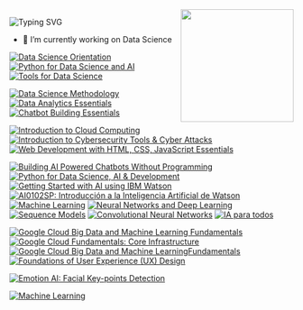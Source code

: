 <!--
**emiliabarz/emiliabarz** is a ✨ _special_ ✨ repository because its `README.md` (this file) appears on your GitHub profile.

Here are some ideas to get you started:

- 🔭 I’m currently working on ...
- 🌱 I’m currently learning ...
- 👯 I’m looking to collaborate on ...
- 🤔 I’m looking for help with ...
- 💬 Ask me about ...
- 📫 How to reach me: ...
- 😄 Pronouns: ...
- ⚡ Fun fact: ...
-->



<img align='right' src='https://user-images.githubusercontent.com/5713670/87202985-820dcb80-c2b6-11ea-9f56-7ec461c497c3.gif' width='200"'>

<p align="center"> </p>

![Typing SVG](https://readme-typing-svg.demolab.com/?lines=Hi+👋+I'm+Emilia.+Welcome!)
- 🔭 I’m currently working on Data Science

<!--START_SECTION:badges-->
[![Data Science Orientation](https://images.credly.com/size/110x110/images/5fc2d535-e716-46c4-881a-f4822b8da0e5/Cognitive_Class_-_What_is_Data_Science.png)](https://www.credly.com/badges/a17505c6-6e56-4f5a-9621-24f0ed4764ef "Data Science Orientation")
[![Python for Data Science and AI](https://images.credly.com/size/110x110/images/0571ab1d-f43b-43d9-9c68-8ebd0ebd61b7/Python_for_Data_Sci_and_AI_Foundational.png)](https://www.credly.com/badges/bc0a0235-0ae8-43ee-a5da-dd1c367c7c8c "Python for Data Science and AI")
[![Tools for Data Science](https://images.credly.com/size/110x110/images/60cf69ce-6129-425d-9a42-7732fa07da1e/Tools_for_Data_Science_Foundational.png)](https://www.credly.com/badges/0ebb5d3f-51c5-4fef-9e9c-bb27a26bb573 "Python for Data Science and AI")

[![Data Science Methodology](https://images.credly.com/size/110x110/images/46defa53-a922-47bd-94ea-b43488f5cd8a/Data_Science_Methodology_Foundational.png)](https://www.credly.com/badges/4711e731-9359-45df-bdec-8d94efc12951 "Data Science Methodology")
[![Data Analytics Essentials](https://images.credly.com/size/110x110/images/7d59a314-d9bd-4ed9-80dd-9f3af94d77d1/Data_Analytics_Essentials.png)](https://www.credly.com/badges/d7018a22-90d8-4bef-b1ac-0094ef0bb2e5 "Data Analytics Essentials")
[![Chatbot Building Essentials](https://images.credly.com/size/110x110/images/2a334906-fff1-4047-bcd9-be94347d0dca/Chatbot_Building_Essentials_Foundational.png)](https://www.credly.com/badges/24ac07f3-f85f-445a-98ab-83f9698c3e8f "Chatbot Building Essentials")


[![Introduction to Cloud Computing](https://images.credly.com/size/110x110/images/2d178f89-4816-4190-8c4a-3bdbfec9db01/Dev_Skills_Network_-_Cloud_Computing_Core.png)](https://www.credly.com/badges/e03aed51-b5e1-4268-9564-afdac5453cad "Introduction to Cloud Computing")
[![Introduction to Cybersecurity Tools & Cyber Attacks](https://images.credly.com/size/110x110/images/0eedb945-52e8-4b9b-bdf6-4ebdd50ca0c8/Intro_to_Cybersec_tools_-_cyber_attacks.png)](https://www.credly.com/badges/7086ac20-c869-44f9-87bd-8387de6571af "Introduction to Cybersecurity Tools & Cyber Attacks")
[![Web Development with HTML, CSS, JavaScript Essentials](https://images.credly.com/size/110x110/images/6240e108-1407-4773-8621-cc2e4736d4e6/Web_Development_with_HTML-CSS-JavaScript_Essentials.png)](https://www.credly.com/badges/20bd2506-8a23-4197-a4eb-96fda75820e3 "Web Development with HTML, CSS, JavaScript Essentials")


[![Building AI Powered Chatbots Without Programming](https://media.licdn.com/dms/image/C560BAQE9wp87-KDfwg/company-logo_100_100/0/1657054972290?e=1679529600&v=beta&t=Y4p-AWLr1lZq3vo6xoffLPhQ1I-Pb-n_rDdxcHNvkYE)](https://www.coursera.org/account/accomplishments/verify/NWNZSV2C9Z7W "Building AI Powered Chatbots Without Programming")
[![Python for Data Science, AI & Development](https://media.licdn.com/dms/image/C560BAQE9wp87-KDfwg/company-logo_100_100/0/1657054972290?e=1679529600&v=beta&t=Y4p-AWLr1lZq3vo6xoffLPhQ1I-Pb-n_rDdxcHNvkYE)](https://www.coursera.org/account/accomplishments/verify/NWNZSV2C9Z7W "Python for Data Science, AI & Development")
[![Getting Started with AI using IBM Watson](https://media.licdn.com/dms/image/C560BAQE9wp87-KDfwg/company-logo_100_100/0/1657054972290?e=1679529600&v=beta&t=Y4p-AWLr1lZq3vo6xoffLPhQ1I-Pb-n_rDdxcHNvkYE)](https://www.coursera.org/account/accomplishments/verify/ZFUUD5LWJWW9 "Getting Started with AI using IBM Watson")
[![AI0102SP: Introducción a la Inteligencia Artificial de Watson](https://media.licdn.com/dms/image/C560BAQE9wp87-KDfwg/company-logo_100_100/0/1657054972290?e=1679529600&v=beta&t=Y4p-AWLr1lZq3vo6xoffLPhQ1I-Pb-n_rDdxcHNvkYE)](https://courses.edx.org/certificates/a21aa57a33e9458e920f703fa2332f29 "AI0102SP: Introducción a la Inteligencia Artificial de Watson")
[![Machine Learning](https://d3njjcbhbojbot.cloudfront.net/api/utilities/v1/imageproxy/http://coursera-university-assets.s3.amazonaws.com/b4/5cb90bb92f420b99bf323a0356f451/Icon.png?auto=format%2Ccompress&dpr=1&w=80&h=80)](https://www.coursera.org/account/accomplishments/verify/K939X6S5DRPN "Machine Learning")
[![Neural Networks and Deep Learning](https://d3njjcbhbojbot.cloudfront.net/api/utilities/v1/imageproxy/http://coursera-university-assets.s3.amazonaws.com/b4/5cb90bb92f420b99bf323a0356f451/Icon.png?auto=format%2Ccompress&dpr=1&w=80&h=80)](https://www.coursera.org/account/accomplishments/verify/96W2HMRVZR6A?utm_source=link&utm_medium=certificate&utm_content=cert_image&utm_campaign=sharing_cta&utm_product=course "Neural Networks and Deep Learning")
[![Sequence Models](https://d3njjcbhbojbot.cloudfront.net/api/utilities/v1/imageproxy/http://coursera-university-assets.s3.amazonaws.com/b4/5cb90bb92f420b99bf323a0356f451/Icon.png?auto=format%2Ccompress&dpr=1&w=80&h=80)](https://www.coursera.org/account/accomplishments/certificate/NN7YG383TY3C "Sequence Models")
[![Convolutional Neural Networks](https://d3njjcbhbojbot.cloudfront.net/api/utilities/v1/imageproxy/http://coursera-university-assets.s3.amazonaws.com/b4/5cb90bb92f420b99bf323a0356f451/Icon.png?auto=format%2Ccompress&dpr=1&w=80&h=80)](https://www.coursera.org/account/accomplishments/certificate/5L3TNAW6D3UD "Convolutional Neural Networks")
[![IA para todos](https://d3njjcbhbojbot.cloudfront.net/api/utilities/v1/imageproxy/http://coursera-university-assets.s3.amazonaws.com/b4/5cb90bb92f420b99bf323a0356f451/Icon.png?auto=format%2Ccompress&dpr=1&w=80&h=80)](https://www.coursera.org/account/accomplishments/certificate/K26NHXZTA858 "IA para todos")

[![Google Cloud Big Data and Machine Learning Fundamentals](https://d3njjcbhbojbot.cloudfront.net/api/utilities/v1/imageproxy/http://coursera-university-assets.s3.amazonaws.com/4a/cb36835ae3421187080898a7ecc11d/Google-G_360x360.png?auto=format%2Ccompress&dpr=1&w=80&h=80)](https://www.coursera.org/account/accomplishments/certificate/JP9J54JFDAMQ "Google Cloud Big Data and Machine LearningFundamentals")
[![Google Cloud Fundamentals: Core Infrastructure](https://d3njjcbhbojbot.cloudfront.net/api/utilities/v1/imageproxy/http://coursera-university-assets.s3.amazonaws.com/4a/cb36835ae3421187080898a7ecc11d/Google-G_360x360.png?auto=format%2Ccompress&dpr=1&w=80&h=80)](https://www.coursera.org/account/accomplishments/certificate/B6DPRU3ARB2J "Google Cloud Fundamentals: Core Infrastructure")
[![Google Cloud Big Data and Machine LearningFundamentals](https://d3njjcbhbojbot.cloudfront.net/api/utilities/v1/imageproxy/http://coursera-university-assets.s3.amazonaws.com/4a/cb36835ae3421187080898a7ecc11d/Google-G_360x360.png?auto=format%2Ccompress&dpr=1&w=80&h=80)](https://www.coursera.org/account/accomplishments/verify/B6DPRU3ARB2J "Google Cloud Big Data and Machine LearningFundamentals")
[![Foundations of User Experience (UX) Design](https://d3njjcbhbojbot.cloudfront.net/api/utilities/v1/imageproxy/http://coursera-university-assets.s3.amazonaws.com/4a/cb36835ae3421187080898a7ecc11d/Google-G_360x360.png?auto=format%2Ccompress&dpr=1&w=80&h=80)](https://www.coursera.org/account/accomplishments/verify/N9GXDB3P4WRK "Foundations of User Experience (UX) Design")

[![Emotion AI: Facial Key-points Detection](https://d3njjcbhbojbot.cloudfront.net/api/utilities/v1/imageproxy/http://coursera-university-assets.s3.amazonaws.com/89/a0db8f3ea3417ca90d4f3a4ca1d73e/coursera-projectnetwork-purplesquare.png?auto=format%2Ccompress&dpr=1&w=80&h=80)](https://www.coursera.org/account/accomplishments/verify/KPR3FYZDXLKP "Emotion AI: Facial Key-points Detection")

[![Machine Learning](https://d3njjcbhbojbot.cloudfront.net/api/utilities/v1/imageproxy/http://coursera-university-assets.s3.amazonaws.com/e8/7cc3d09d3f11e698dfff46d35f2da1/Stanford_Coursera_Logo.png?auto=format%2Ccompress&dpr=1&w=80&h=80)](https://www.coursera.org/account/accomplishments/verify/K939X6S5DRPN "Machine Learning")

<!--END_SECTION:badges-->











